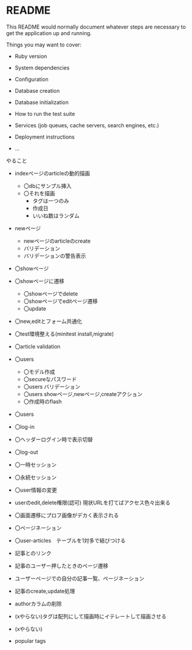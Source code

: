 # README

This README would normally document whatever steps are necessary to get the
application up and running.

Things you may want to cover:

* Ruby version

* System dependencies

* Configuration

* Database creation

* Database initialization

* How to run the test suite

* Services (job queues, cache servers, search engines, etc.)

* Deployment instructions

* ...

やること
* indexページのarticleの動的描画
  * 〇dbにサンプル挿入
  * 〇それを描画
    * タグは一つのみ
    * 作成日
    * いいね数はランダム

* newページ
  * newページのarticleのcreate
  * バリデーション
  * バリデーションの警告表示

* 〇showページ
* 〇showページに遷移
  * 〇showページでdelete
  * 〇showページでeditページ遷移
  * 〇update
* 〇new,editとフォーム共通化

* 〇test環境整える(minitest install,migrate)

* 〇article validation


* 〇users
  * 〇モデル作成
  * 〇secureなパスワード
  * 〇users バリデーション
  * 〇users showページ,newページ,createアクション
  * 〇作成時のflash

* 〇users
* 〇log-in
* 〇ヘッダーログイン時で表示切替
* 〇log-out
* 〇一時セッション
* 〇永続セッション
* 〇user情報の変更
* userのedit,delete権限(認可)
現状URLを打てばアクセス色々出来る

* 〇画面遷移にプロフ画像がデカく表示される
* 〇ページネーション
  
* 〇user-articles　テーブルを1対多で結びつける
* 記事とのリンク
* 記事のユーザー押したときのページ遷移
* ユーザーページでの自分の記事一覧、ページネーション
* 記事のcreate,update処理
* authorカラムの削除

* (xやらない)タグは配列にして描画時にイテレートして描画させる
* (xやらない)
* popular tags